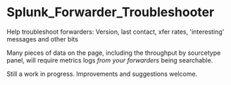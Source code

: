 # Splunk_Forwarder_Troubleshooter
Help troubleshoot forwarders: Version, last contact, xfer rates, 'interesting' messages and other bits

Many pieces of data on the page, including the throughput by sourcetype panel, will require metrics logs *from your forwarders* being searchable.

Still a work in progress. Improvements and suggestions welcome.
